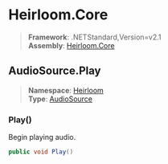 # Heirloom.Core

> **Framework**: .NETStandard,Version=v2.1  
> **Assembly**: [Heirloom.Core][0]  

## AudioSource.Play

> **Namespace**: [Heirloom][0]  
> **Type**: [AudioSource][1]  

### Play()

Begin playing audio.

```cs
public void Play()
```

[0]: ../Heirloom.Core.md
[1]: Heirloom.AudioSource.md
